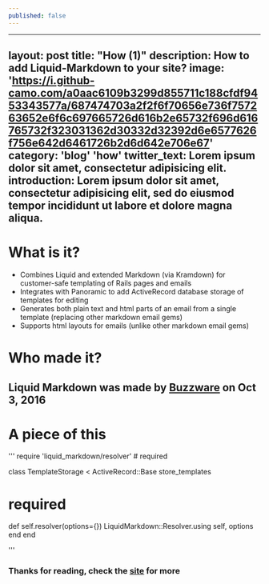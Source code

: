```yaml
---
published: false
---
```


---
layout: post
title: "How (1)"
description: How to add Liquid-Markdown to your site?
image: 'https://i.github-camo.com/a0aac6109b3299d855711c188cfdf9453343577a/687474703a2f2f6f70656e736f757263652e6f6c697665726d616b2e65732f696d616765732f323031362d30332d32392d6e6577626f756e642d6461726b2d6d642e706e67'
category: 'blog' 'how'
twitter_text: Lorem ipsum dolor sit amet, consectetur adipisicing elit.
introduction: Lorem ipsum dolor sit amet, consectetur adipisicing elit, sed do eiusmod tempor incididunt ut labore et dolore magna aliqua.
---

# What is it?

- Combines Liquid and extended Markdown (via Kramdown) for customer-safe templating of Rails pages and emails
- Integrates with Panoramic to add ActiveRecord database storage of templates for editing
- Generates both plain text and html parts of an email from a single template (replacing other markdown email gems)
- Supports html layouts for emails (unlike other markdown email gems)

# Who made it?

## Liquid Markdown was made by [Buzzware](https://github.com/buzzware) on Oct 3, 2016

# A piece of this 

'''
require 'liquid_markdown/resolver' # required

class TemplateStorage < ActiveRecord::Base
  store_templates

  # required
  def self.resolver(options={})
    LiquidMarkdown::Resolver.using self, options
  end
end

'''

### Thanks for reading, check the [site](http://test.athelo.net/jekflix) for more




